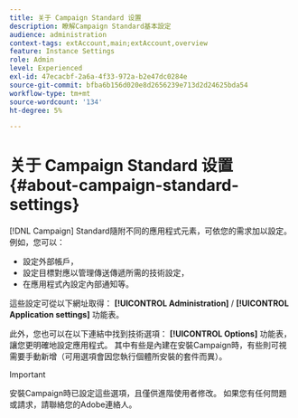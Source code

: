 ```yaml
---
title: 关于 Campaign Standard 设置
description: 瞭解Campaign Standard基本設定
audience: administration
context-tags: extAccount,main;extAccount,overview
feature: Instance Settings
role: Admin
level: Experienced
exl-id: 47ecacbf-2a6a-4f33-972a-b2e47dc0284e
source-git-commit: bfba6b156d020e8d2656239e713d2d24625bda54
workflow-type: tm+mt
source-wordcount: '134'
ht-degree: 5%

---
```


# 关于 Campaign Standard 设置{#about-campaign-standard-settings}

[!DNL Campaign] Standard隨附不同的應用程式元素，可依您的需求加以設定。 例如，您可以：

* 設定外部帳戶，
* 設定目標對應以管理傳送傳遞所需的技術設定，
* 在應用程式內設定內部通知等。

這些設定可從以下網址取得： **[!UICONTROL Administration]** / **[!UICONTROL Application settings]** 功能表。

此外，您也可以在以下連結中找到技術選項： **[!UICONTROL Options]** 功能表，讓您更明確地設定應用程式。 其中有些是內建在安裝Campaign時，有些則可視需要手動新增（可用選項會因您執行個體所安裝的套件而異）。

>[!IMPORTANT]
>
>安裝Campaign時已設定這些選項，且僅供進階使用者修改。 如果您有任何問題或請求，請聯絡您的Adobe連絡人。
